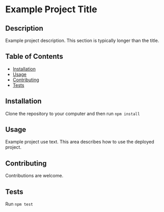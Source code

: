 
  # Example Project Title

  ## Description
  Example project description. This section is typically longer than the title.

  ## Table of Contents
  * [Installation](#installation)
  * [Usage](#usage)
  * [Contributing](#contributing)
  * [Tests](#tests)


  ## Installation
  Clone the repository to your computer and then run `npm install`

  ## Usage
  Example project use text. This area describes how to use the deployed project.

  ## Contributing
  Contributions are welcome.

  ## Tests
  Run `npm test`



  
